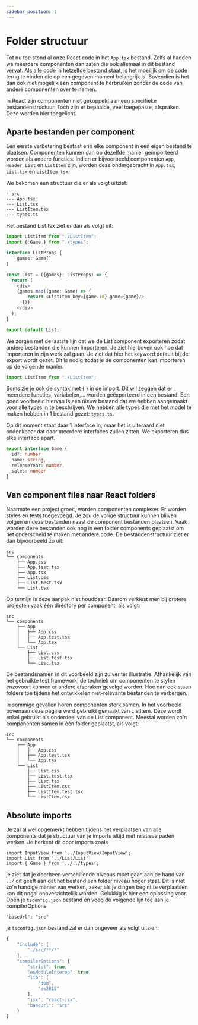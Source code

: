 ```yaml
---
sidebar_position: 1
---
```


# Folder structuur

Tot nu toe stond al onze React code in het `App.tsx` bestand. Zelfs al hadden we meerdere componenten dan zaten die ook allemaal in dit bestand vervat. Als alle code in hetzelfde bestand staat, is het moeilijk om de code terug te vinden die op een gegeven moment belangrijk is. Bovendien is het dan ook niet mogelijk één component te herbruiken zonder de code van andere componenten over te nemen.

In React zijn componenten niet gekoppeld aan een specifieke bestandenstructuur. Toch zijn er bepaalde, veel toegepaste, afspraken. Deze worden hier toegelicht.

## Aparte bestanden per component
Een eerste verbetering bestaat erin elke component in een eigen bestand te plaatsen. Componenten kunnen dan op dezelfde manier geïmporteerd worden als andere functies. Indien er bijvoorbeeld componenten `App`, `Header`, `List` en `ListItem` zijn, worden deze ondergebracht in `App.tsx`, `List.tsx` en `ListItem.tsx`.

We bekomen een structuur die er als volgt uitziet:
```
- src
--- App.tsx
--- List.tsx
--- ListItem.tsx
--- types.ts
```

Het bestand List.tsx ziet er dan als volgt uit:

```typescript codesandbox={"template": "react-split-files", "filename": "src/List.tsx"}
import ListItem from "./ListItem";
import { Game } from "./types";

interface ListProps {
    games: Game[]
}

const List = ({games}: ListProps) => {
  return (
    <div>
    {games.map((game: Game) => {
        return <ListItem key={game.id} game={game}/>
      })}
    </div>
  );
}

export default List;
```

We zorgen met de laatste lijn dat we de List component exporteren zodat andere bestanden die kunnen importeren. Je ziet hierboven ook hoe dat importeren in zijn werk zal gaan. Je ziet dat hier het keyword default bij de export wordt gezet. Dit is nodig zodat je de componenten kan importeren op de volgende manier.

```typescript
import ListItem from "./ListItem";
```

Soms zie je ook de syntax met { } in de import. Dit wil zeggen dat er meerdere functies, variabelen,... worden geëxporteerd in een bestand. Een goed voorbeeld hiervan is een nieuw bestand dat we hebben aangemaakt voor alle types in te beschrijven. We hebben alle types die met het model te maken hebben in 1 bestand gezet: `types.ts`. 

Op dit moment staat daar  1 interface in, maar het is uiteraard niet ondenkbaar dat daar meerdere interfaces zullen zitten. We exporteren dus elke interface apart.

```typescript codesandbox={"template": "react-split-files", "filename": "src/types.ts"}
export interface Game {
  id?: number
  name: string,
  releaseYear: number,
  sales: number
}
```

## Van component files naar React folders
Naarmate een project groeit, worden componenten complexer. Er worden styles en tests  toegevoegd. Je zou de vorige structuur kunnen blijven volgen en deze bestanden naast de component bestanden plaatsen. Vaak worden deze bestanden ook nog in een folder components geplaatst om het onderscheid te maken met andere code.
De bestandenstructuur ziet er dan bijvoorbeeld zo uit:

```
src
└── components
    ├── App.css
    ├── App.test.tsx
    ├── App.tsx
    ├── List.css
    ├── List.test.tsx
    └── List.tsx
```

Op termijn is deze aanpak niet houdbaar. Daarom verkiest men bij grotere projecten vaak één directory per component, als volgt: 

```
src
└── components
    ├── App
    │   ├── App.css
    │   ├── App.test.tsx
    │   └── App.tsx
    └── List
        ├── List.css
        ├── List.test.tsx
        └── List.tsx
```
De bestandsnamen in dit voorbeeld zijn zuiver ter illustratie. Afhankelijk van het gebruikte test framework, de techniek om componenten te stylen enzovoort kunnen er andere afspraken gevolgd worden. Hoe dan ook staan folders toe tijdens het ontwikkelen niet-relevante bestanden te verbergen. 

In sommige gevallen horen componenten sterk samen. In het voorbeeld bovenaan deze pagina werd gebruikt gemaakt van ListItem. Deze wordt enkel gebruikt als onderdeel van de List component. Meestal worden zo'n componenten samen in één folder geplaatst, als volgt:

```
src
└── components
    ├── App
    │   ├── App.css
    │   ├── App.test.tsx
    │   └── App.tsx
    └── List
        ├── List.css
        ├── List.test.tsx
        ├── List.tsx
        ├── ListItem.css
        ├── ListItem.test.tsx
        └── ListItem.tsx
```

## Absolute imports

Je zal al wel opgemerkt hebben tijdens het verplaatsen van alle components dat je structuur van je imports altijd met relatieve paden werken. Je herkent dit door imports zoals

```
import InputView from '../InputView/InputView';
import List from '../List/List';
import { Game } from '../../types';
```

je ziet dat je doorheen verschillende niveaus moet gaan aan de hand van `../` dit geeft aan dat het bestand een folder niveau hoger staat. Dit is niet zo'n handige manier van werken, zeker als je dingen begint te verplaatsen kan dit nogal onoverzichtelijk worden. Gelukkig is hier een oplossing voor. Open je `tsconfig.json` bestand en voeg de volgende lijn toe aan je compilerOptions

```
"baseUrl": "src"
```

je `tsconfig.json` bestand zal er dan ongeveer als volgt uitzien:

```typescript {13} codesandbox={"template": "react-folder-structure", "filename": "tsconfig.json"}
{
    "include": [
        "./src/**/*"
    ],
    "compilerOptions": {
        "strict": true,
        "esModuleInterop": true,
        "lib": [
            "dom",
            "es2015"
        ],
        "jsx": "react-jsx",
        "baseUrl": "src"
    }
}
```